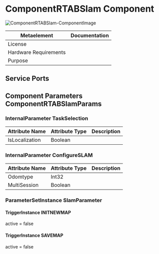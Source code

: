 <!--- This file is generated from the ComponentRTABSlam.componentDocumentation model --->
<!--- do not modify this file manually as it will by automatically overwritten by the code generator, modify the model instead and re-generate this file --->

# ComponentRTABSlam Component

![ComponentRTABSlam-ComponentImage](model/ComponentRTABSlamComponentDefinition.jpg)


| Metaelement | Documentation |
|-------------|---------------|
| License |  |
| Hardware Requirements |  |
| Purpose |  |



## Service Ports


## Component Parameters ComponentRTABSlamParams

### InternalParameter TaskSelection

| Attribute Name | Attribute Type | Description |
|----------------|----------------|-------------|
| IsLocalization | Boolean |  |

### InternalParameter ConfigureSLAM

| Attribute Name | Attribute Type | Description |
|----------------|----------------|-------------|
| Odomtype | Int32 |  |
| MultiSession | Boolean |  |

### ParameterSetInstance SlamParameter

#### TriggerInstance INITNEWMAP

active = false


#### TriggerInstance SAVEMAP

active = false


